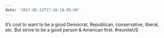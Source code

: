 ```yaml
---
date: '2017-05-22T17:16:18-05:00'
---
```

It’s cool to want to be a good Democrat, Republican, conservative, liberal, etc. But strive to be a good person & American first. #reuniteUS
